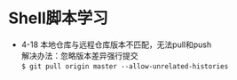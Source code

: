 # Shell脚本学习

- 4-18
  本地仓库与远程仓库版本不匹配，无法pull和push<br/>
  解决办法：忽略版本差异强行提交<br/>
  `$ git pull origin master --allow-unrelated-histories`<br/>
